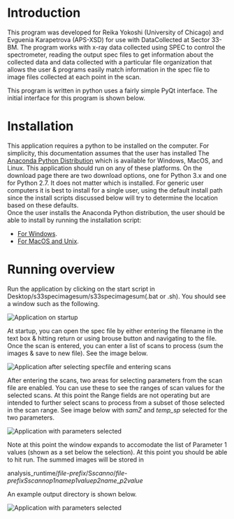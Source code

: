 # Introduction

This program was developed for Reika Yokoshi (University of Chicago) and Evguenia Karapetrova (APS-XSD) for use with DataCollected at Sector 33-BM.  The program works with x-ray data collected using SPEC to control the spectrometer, reading the output spec files to get information about the collected data and data collected with a particular file organization that allows the user & programs easily match information in the spec file to image files collected at each point in the scan.  

This program is written in python uses a fairly simple PyQt interface.  The initial interface for this program is shown below.

# Installation

This application requires a python to be installed on the computer.  For simplicity, this documentation assumes that the user has installed The [Anaconda Python Distribution](https://www.anaconda.com/distribution/) which is available for Windows, MacOS, and Linux.  This application should run on any of these platforms.  On the download page there are two download options, one for Python 3.x and one for Python 2.7.  It does not matter which is installed.  For generic user computers it is best to install for a single user, using the default install path since the install scripts discussed below will try to determine the location based on these defaults.  
Once the user installs the Anaconda Python distribution, the user should be able to install by running the installation script:
 * [For Windows](https://git.aps.anl.gov/hammonds/s33specimagesum/raw/master/Scripts/installS33specimagesum.bat).
 * [For MacOS and Unix](https://git.aps.anl.gov/hammonds/s33specimagesum/raw/master/Scripts/installS33specimagesum.sh).
 
# Running overview

Run the application by clicking on the start script in Desktop/s33specimagesum/s33specimagesum(.bat or .sh).  You should see a window such as the following.

![Application on startup](docs/images/AppAtStartup.png)

At startup, you can open the spec file by either entering the filename in the text box & hitting return or using brouse button and navigating to the file.  Once the scan is entered, you can enter a list of scans to process (sum the images & save to new file).  See the image below.

![Application after selecting specfile and entering scans](docs/images/AppWithFileAndScans.png)

After entering the scans, two areas for selecting parameters from the scan file are enabled. You can use these to see the ranges of scan values for the selected scans.  At this point the Range fields are not operating but are intended to further select scans to process from a subset of those selected in the scan range.  See image below with *samZ* and *temp_sp* selected for the two parameters.

![Application with parameters selected](docs/images/AppWithParams.png)

Note at this point the window expands to accomodate the list of Parameter 1 values (shown as a set below the selection).  At this point you should be able to hit run.  The summed images will be stored in 

analysis_runtime/*file-prefix*/S*scanno*/*file-prefix*_S*scanno*_*p1name*_*p1value*_*p2name*_*p2value*

An example output directory is shown below.

![Application with parameters selected](docs/images/OutputFileDirectories.png)
